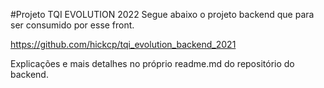 #Projeto TQI EVOLUTION 2022
Segue abaixo o projeto backend que para ser consumido por esse front.

https://github.com/hickcp/tqi_evolution_backend_2021

Explicações e mais detalhes no próprio readme.md do repositório do backend.